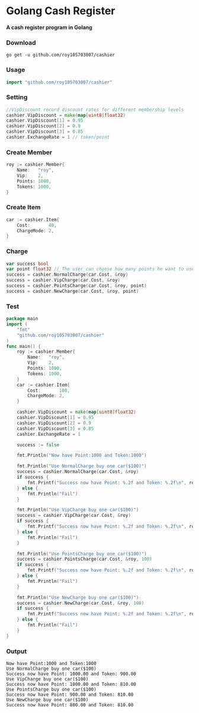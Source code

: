 # Golang Cash Register

**A cash register program in Golang**

### Download
	go get -u github.com/roy105703007/cashier

### Usage
```go
import "github.com/roy105703007/cashier"
```

### Setting
```go
//VipDiscount record discount rates for different membership levels
cashier.VipDiscount = make(map[uint8]float32)
cashier.VipDiscount[1] = 0.95
cashier.VipDiscount[2] = 0.9
cashier.VipDiscount[3] = 0.85
cashier.ExchangeRate = 1 // token/point
```

### Create Member
```go
roy := cashier.Member{
	Name:   "roy",
	Vip:    2,
	Points: 1000,
	Tokens: 1000,
}
```

### Create Item
```go
car := cashier.Item{
	Cost:       40,
	ChargeMode: 2,
}
```

### Charge
```go
var success bool
var point float32 // The user can choose how many points he want to use.
success = cashier.NormalCharge(car.Cost, &roy)
success = cashier.VipCharge(car.Cost, &roy)
success = cashier.PointsCharge(car.Cost, &roy, point)
success = cashier.NewCharge(car.Cost, &roy, point)
```

### Test
```go
package main
import (
	"fmt"
	"github.com/roy105703007/cashier"
)
func main() {
	roy := cashier.Member{
		Name:   "roy",
		Vip:    2,
		Points: 1000,
		Tokens: 1000,
	}
	car := cashier.Item{
		Cost:       100,
		ChargeMode: 2,
	}

	cashier.VipDiscount = make(map[uint8]float32)
	cashier.VipDiscount[1] = 0.95
	cashier.VipDiscount[2] = 0.9
	cashier.VipDiscount[3] = 0.85
	cashier.ExchangeRate = 1

	success := false

	fmt.Println("Now have Point:1000 and Token:1000")

	fmt.Println("Use NormalCharge buy one car($100)")
	success = cashier.NormalCharge(car.Cost, &roy)
	if success {
		fmt.Printf("Success now have Point: %.2f and Token: %.2f\n", roy.Points, roy.Tokens)
	} else {
		fmt.Println("Fail")
	}

	fmt.Println("Use VipCharge buy one car($100)")
	success = cashier.VipCharge(car.Cost, &roy)
	if success {
		fmt.Printf("Success now have Point: %.2f and Token: %.2f\n", roy.Points, roy.Tokens)
	} else {
		fmt.Println("Fail")
	}

	fmt.Println("Use PointsCharge buy one car($100)")
	success = cashier.PointsCharge(car.Cost, &roy, 100)
	if success {
		fmt.Printf("Success now have Point: %.2f and Token: %.2f\n", roy.Points, roy.Tokens)
	} else {
		fmt.Println("Fail")
	}

	fmt.Println("Use NewCharge buy one car($100)")
	success = cashier.NewCharge(car.Cost, &roy, 100)
	if success {
		fmt.Printf("Success now have Point: %.2f and Token: %.2f\n", roy.Points, roy.Tokens)
	} else {
		fmt.Println("Fail")
	}
}
```
### Output
	Now have Point:1000 and Token:1000
	Use NormalCharge buy one car($100)
	Success now have Point: 1000.00 and Token: 900.00
	Use VipCharge buy one car($100)
	Success now have Point: 1000.00 and Token: 810.00
	Use PointsCharge buy one car($100)
	Success now have Point: 900.00 and Token: 810.00
	Use NewCharge buy one car($100)
	Success now have Point: 800.00 and Token: 810.00
